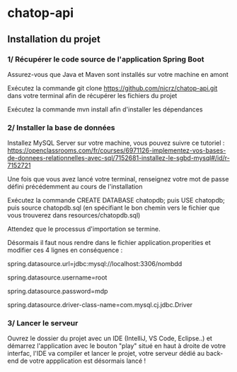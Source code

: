 # chatop-api


## Installation du projet


### 1/ Récupérer le code source de l'application Spring Boot

Assurez-vous que Java et Maven sont installés sur votre machine en amont

Exécutez la commande  git clone https://github.com/nicrz/chatop-api.git dans votre terminal afin de récupérer les fichiers du projet

Exécutez la commande mvn install afin d'installer les dépendances


### 2/ Installer la base de données

Installez MySQL Server sur votre machine, vous pouvez suivre ce tutoriel : https://openclassrooms.com/fr/courses/6971126-implementez-vos-bases-de-donnees-relationnelles-avec-sql/7152681-installez-le-sgbd-mysql#/id/r-7152721

Une fois que vous avez lancé votre terminal, renseignez votre mot de passe défini précédemment au cours de l'installation

Exécutez la commande CREATE DATABASE chatopdb; puis USE chatopdb; puis source chatopdb.sql (en spécifiant le bon chemin vers le fichier que vous trouverez dans resources/chatopdb.sql)

Attendez que le processus d'importation se termine.

Désormais il faut nous rendre dans le fichier application.properities et modifier ces 4 lignes en conséquence :

spring.datasource.url=jdbc:mysql://localhost:3306/nombdd

spring.datasource.username=root

spring.datasource.password=mdp

spring.datasource.driver-class-name=com.mysql.cj.jdbc.Driver

### 3/ Lancer le serveur

Ouvrez le dossier du projet avec un IDE (IntelliJ, VS Code, Eclipse..) et démarrez l'application avec le bouton "play" situé en haut à droite de votre interfac, l'IDE va compiler et lancer le projet, votre serveur dédié au back-end de votre appplication est désormais lancé !
